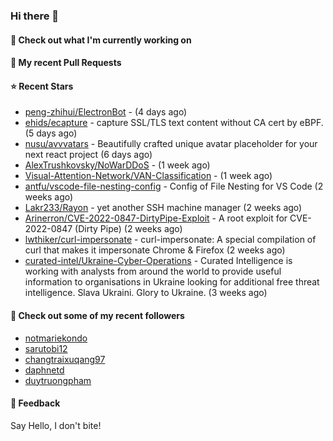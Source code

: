 ### Hi there 👋

#### 👷 Check out what I'm currently working on

#### 🔨 My recent Pull Requests


#### ⭐ Recent Stars

- [peng-zhihui/ElectronBot](https://github.com/peng-zhihui/ElectronBot) -  (4 days ago)
- [ehids/ecapture](https://github.com/ehids/ecapture) - capture SSL/TLS text content without CA cert by eBPF. (5 days ago)
- [nusu/avvvatars](https://github.com/nusu/avvvatars) - Beautifully crafted unique avatar placeholder for your next react project (6 days ago)
- [AlexTrushkovsky/NoWarDDoS](https://github.com/AlexTrushkovsky/NoWarDDoS) -  (1 week ago)
- [Visual-Attention-Network/VAN-Classification](https://github.com/Visual-Attention-Network/VAN-Classification) -  (1 week ago)
- [antfu/vscode-file-nesting-config](https://github.com/antfu/vscode-file-nesting-config) - Config of File Nesting for VS Code (2 weeks ago)
- [Lakr233/Rayon](https://github.com/Lakr233/Rayon) - yet another SSH machine manager (2 weeks ago)
- [Arinerron/CVE-2022-0847-DirtyPipe-Exploit](https://github.com/Arinerron/CVE-2022-0847-DirtyPipe-Exploit) - A root exploit for CVE-2022-0847 (Dirty Pipe) (2 weeks ago)
- [lwthiker/curl-impersonate](https://github.com/lwthiker/curl-impersonate) - curl-impersonate: A special compilation of curl that makes it impersonate Chrome &amp; Firefox (2 weeks ago)
- [curated-intel/Ukraine-Cyber-Operations](https://github.com/curated-intel/Ukraine-Cyber-Operations) - Curated Intelligence is working with analysts from around the world to provide useful information to organisations in Ukraine looking for additional free threat intelligence. Slava Ukraini. Glory to Ukraine. (3 weeks ago)

#### 👯 Check out some of my recent followers

- [notmariekondo](https://github.com/notmariekondo)
- [sarutobi12](https://github.com/sarutobi12)
- [changtraixuqang97](https://github.com/changtraixuqang97)
- [daphnetd](https://github.com/daphnetd)
- [duytruongpham](https://github.com/duytruongpham)

#### 💬 Feedback

Say Hello, I don't bite!